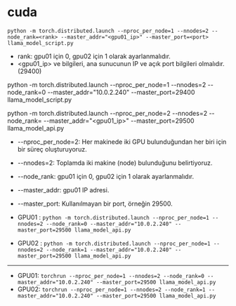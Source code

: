 # cuda





`python -m torch.distributed.launch --nproc_per_node=1 --nnodes=2 --node_rank=<rank> --master_addr="<gpu01_ip>" --master_port=<port> llama_model_script.py`

- rank: gpu01 için 0, gpu02 için 1 olarak ayarlanmalıdır.
- <gpu01_ip> ve <port> bilgileri, ana sunucunun IP ve açık port bilgileri olmalıdır. (29400)

python -m torch.distributed.launch --nproc_per_node=1 --nnodes=2 --node_rank=0 --master_addr="10.0.2.240" --master_port=29400 llama_model_script.py




python -m torch.distributed.launch --nproc_per_node=2 --nnodes=2 --node_rank=<rank> --master_addr="<gpu01_ip>" --master_port=29500 llama_model_api.py

- --nproc_per_node=2: Her makinede iki GPU bulunduğundan her biri için bir süreç oluşturuyoruz.
- --nnodes=2: Toplamda iki makine (node) bulunduğunu belirtiyoruz.
- --node_rank: gpu01 için 0, gpu02 için 1 olarak ayarlanmalıdır.
- --master_addr: gpu01 IP adresi.
- --master_port: Kullanılmayan bir port, örneğin 29500.


- GPU01 : `python -m torch.distributed.launch --nproc_per_node=1 --nnodes=2 --node_rank=0 --master_addr="10.0.2.240" --master_port=29500 llama_model_api.py`
- GPU02 : `python -m torch.distributed.launch --nproc_per_node=1 --nnodes=2 --node_rank=1 --master_addr="10.0.2.240" --master_port=29500 llama_model_api.py`




-------

- GPU01: `torchrun --nproc_per_node=1 --nnodes=2 --node_rank=0 --master_addr="10.0.2.240" --master_port=29500 llama_model_api.py`
- GPU02: `torchrun --nproc_per_node=1 --nnodes=2 --node_rank=1 --master_addr="10.0.2.240" --master_port=29500 llama_model_api.py`

